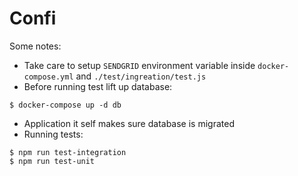# Confi

Some notes:
- Take care to setup ` SENDGRID ` environment variable inside ` docker-compose.yml ` and
` ./test/ingreation/test.js `
- Before running test lift up database:
```
$ docker-compose up -d db
```
- Application it self makes sure database is migrated
- Running tests:
```
$ npm run test-integration
$ npm run test-unit
```
